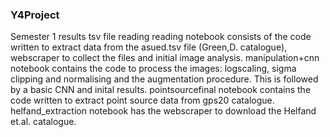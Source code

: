 ### Y4Project
Semester 1 results
tsv file reading reading notebook consists of the code written to extract data from the asued.tsv file (Green,D. catalogue), webscraper to collect the files and initial image analysis.
manipulation+cnn notebook contains the code to process the images: logscaling, sigma clipping and normalising and the augmentation procedure. This is followed by a basic CNN and inital results.
pointsourcefinal notebook contains the code written to extract point source data from gps20 catalogue.
helfand_extraction notebook has the webscraper to download the Helfand et.al. catalogue.
